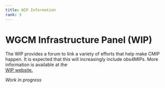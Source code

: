 ```yaml
---
title: WIP Information
rank: 3
---
```

# WGCM Infrastructure Panel (WIP) 

The WIP provides a forum to link a variety of efforts that help make CMIP happen. It is expected that this will increasingly include obs4MIPs.  More information is available at the    
[WIP website.](https://wcrp-cmip.github.io/WGCM_Infrastructure_Panel/)


*Work in progress*
